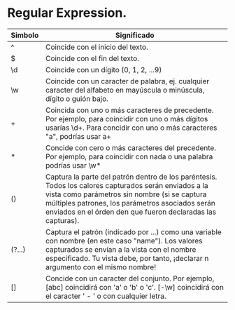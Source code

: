 # Regular Expression.



<table>
   <thead>
      <tr>
         <th>Simbolo</th>
         <th>Significado</th>
      </tr>
   </thead>
   <tbody>
       <tr>
      	<td>^</td>
        <td>Coincide con el inicio del texto.</td>
       </tr>
       <tr>
      	<td>$</td>
        <td>Coincide con el fin del texto.</td>
       </tr>
       <tr>
       	<td>\d</td>
           <td>Coincide con un dígito (0, 1, 2, ...9)</td>
       </tr>
       <tr>
       	<td>\w</td>
           <td>Coincide con un caracter de palabra, ej. cualquier caracter del alfabeto en mayúscula o minúscula, dígito o guión bajo.</td>
       </tr>
       <tr>
       	<td>+</td>
           <td>Coincida con uno o más caracteres de precedente. Por ejemplo, para coincidir con uno o más dígitos usarías \d+. Para concidir con uno o más caracteres "a", podrías usar a+</td>
       </tr>
       <tr>
       	<td>*</td>
           <td>Concide con cero o más caracteres del precedente. Por ejemplo, para coincidir con nada o una palabra podrías usar \w*</td>
       </tr>
       <tr>
       	<td>()</td>
           <td>Captura la parte del patrón dentro de los paréntesis. Todos los calores capturados serán enviados a la vista como parámetros sin nombre (si se captura múltiples patrones, los parámetros  asociados serán enviados en el órden den que fueron declaradas las capturas).</td>
       </tr>
       <tr>
       	<td>(?<name>...)</td>
            <td>Captura el patrón (indicado por ...) como una variable con nombre (en este caso "name"). Los valores capturados se envían a la vista con el nombre especificado. Tu vista debe, por tanto, ¡declarar n argumento con el mismo nombre!</td>
       </tr>
       <tr>
       	<td>[]</td>
           <td>Concide con un caracter del conjunto. Por ejemplo, [abc] coincidirá con 'a' o 'b' o 'c'. [-\w] coincidirá con el caracter ' - ' o con cualquier letra.</td>
       </tr>
   </tbody>
</table>




